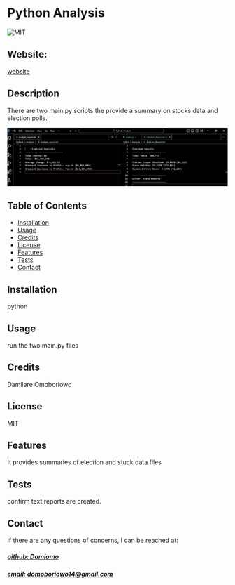 # Python Analysis
![MIT](https://img.shields.io/badge/License-MIT-blue)

## Website: 
[website](https://github.com/Damiomo/Python-Analysis/tree/main)

## Description
There are two main.py scripts the provide a summary on stocks data and election polls.

![app_image](reports.jpg)

## Table of Contents
- [Installation](#installation)
- [Usage](#usage)
- [Credits](#credits)
- [License](#license)
- [Features](#features)
- [Tests](#tests)
- [Contact](#contact)

## Installation
python

## Usage
run the two main.py files

## Credits
Damilare Omoboriowo

## License
MIT

## Features
It provides summaries of election and stuck data files

## Tests
confirm text reports are created.

## Contact
If there are any questions of concerns, I can be reached at:
##### [github: Damiomo](https://github.com/Damiomo)
##### [email: domoboriowo14@gmail.com](mailto:domoboriowo14@gmail.com)
